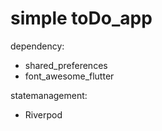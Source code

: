# simple toDo_app
dependency:
- shared_preferences
- font_awesome_flutter

statemanagement:
   - Riverpod
   







